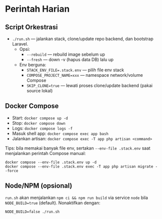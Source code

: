 # Perintah Harian

## Script Orkestrasi

- `./run.sh` — jalankan stack, clone/update repo backend, dan bootstrap Laravel.
  - Opsi:
    - `--rebuild` — rebuild image sebelum up
    - `--fresh` — down -v (hapus data DB) lalu up
  - Env berguna:
    - `STACK_ENV_FILE=.stack.env` — pilih file env stack
    - `COMPOSE_PROJECT_NAME=xxx` — namespace network/volume Compose
    - `SKIP_CLONE=true` — lewati proses clone/update backend (pakai source lokal)

## Docker Compose

- Start: `docker compose up -d`
- Stop: `docker compose down`
- Logs: `docker compose logs -f`
- Masuk shell app: `docker compose exec app bash`
- Jalankan artisan: `docker compose exec -T app php artisan <command>`

Tips: bila memakai banyak file env, sertakan `--env-file .stack.env` saat menjalankan perintah Compose manual:

```
docker compose --env-file .stack.env up -d
docker compose --env-file .stack.env exec -T app php artisan migrate --force
```

## Node/NPM (opsional)

`run.sh` akan menjalankan `npm ci && npm run build` via service `node` bila `NODE_BUILD=true` (default). Nonaktifkan dengan:

```
NODE_BUILD=false ./run.sh
```
